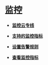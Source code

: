 # 监控<a name="dc_04_0800"></a>

-   **[监控云专线](监控云专线.md)**  

-   **[支持的监控指标](支持的监控指标.md)**  

-   **[设置告警规则](设置告警规则.md)**  

-   **[查看监控指标](查看监控指标.md)**  


